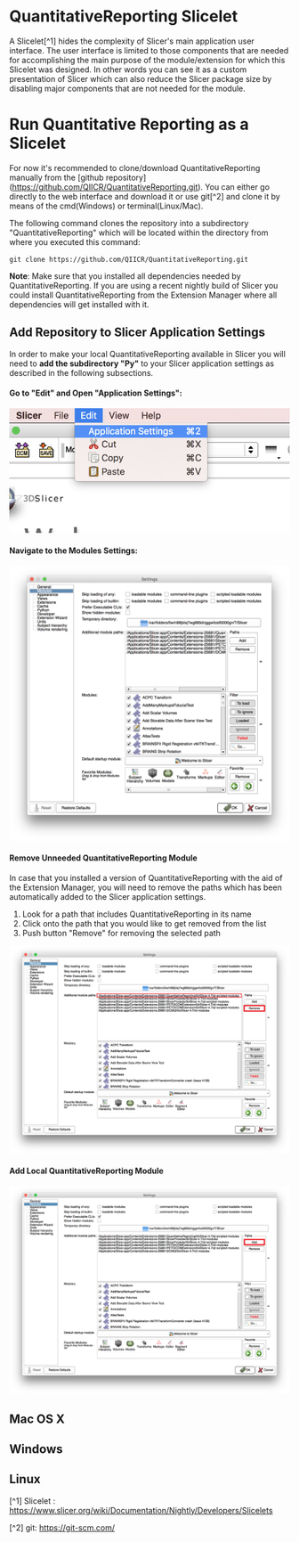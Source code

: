 # QuantitativeReporting Slicelet

A Slicelet[^1] hides the complexity of Slicer's main application user interface. The user interface is limited to those components that are needed for accomplishing the main purpose of the module/extension for which this Slicelet was designed. In other words you can see it as a custom presentation of Slicer which can also reduce the Slicer package size by disabling major components that are not needed for the module.  


# Run Quantitative Reporting as a Slicelet

For now it's recommended to clone/download QuantitativeReporting manually from the [github repository] (https://github.com/QIICR/QuantitativeReporting.git). You can either go directly to the web interface and download it or use git[^2] and clone it by means of the cmd(Windows) or terminal(Linux/Mac). 

The following command clones the repository into a subdirectory "QuantitativeReporting" which will be located within the directory from where you executed this command:

```
git clone https://github.com/QIICR/QuantitativeReporting.git
```

**Note**: Make sure that you installed all dependencies needed by QuantitativeReporting. If you are using a recent nightly build of Slicer you could install QuantitativeReporting from the Extension Manager where all dependencies will get installed with it.

## Add Repository to Slicer Application Settings

In order to make your local QuantitativeReporting available in Slicer you will need to **add the subdirectory "Py"** to your Slicer application settings as described in the following subsections.

#### Go to "Edit" and Open "Application Settings":

![](screenshots/open_application_settings.png)

#### Navigate to the Modules Settings:

![](screenshots/application_settings.png)

#### Remove Unneeded QuantitativeReporting Module

In case that you installed a version of QuantitativeReporting with the aid of the Extension Manager, you will need to remove the paths which has been automatically added to the Slicer application settings. 

1. Look for a path that includes QuantitativeReporting in its name
2. Click onto the path that you would like to get removed from the list
3. Push button "Remove" for removing the selected path

![](screenshots/Remove_module.png)

#### Add Local QuantitativeReporting Module

![](screenshots/Add_module.png)


## Mac OS X



## Windows

## Linux


[^1] Slicelet : https://www.slicer.org/wiki/Documentation/Nightly/Developers/Slicelets

[^2] git: https://git-scm.com/






